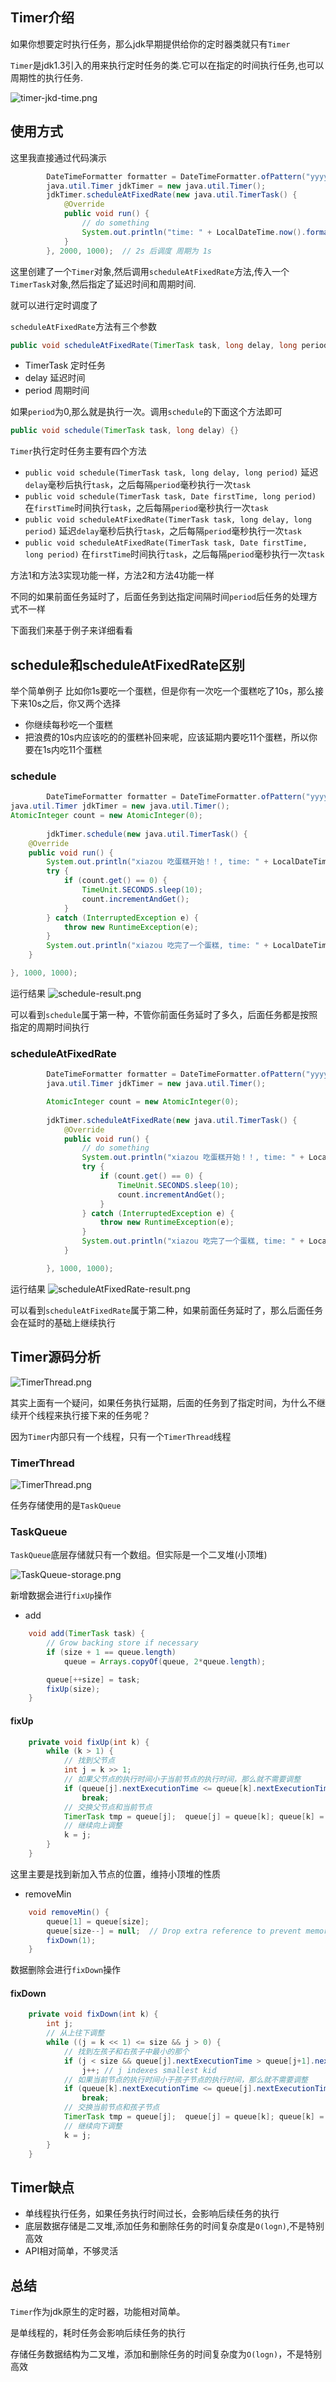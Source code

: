

## Timer介绍

如果你想要定时执行任务，那么jdk早期提供给你的定时器类就只有`Timer`

`Timer`是jdk1.3引入的用来执行定时任务的类.它可以在指定的时间执行任务,也可以周期性的执行任务.


![timer-jkd-time.png](./images/timer-jkd-time.png)

## 使用方式

这里我直接通过代码演示

```java
		DateTimeFormatter formatter = DateTimeFormatter.ofPattern("yyyy-MM dd:HH:mm:ss");
		java.util.Timer jdkTimer = new java.util.Timer();
		jdkTimer.scheduleAtFixedRate(new java.util.TimerTask() {
			@Override
			public void run() {
				// do something
				System.out.println("time: " + LocalDateTime.now().format(formatter) + " xiao zou jdk timer task");
			}
		}, 2000, 1000);  // 2s 后调度 周期为 1s
```

这里创建了一个`Timer`对象,然后调用`scheduleAtFixedRate`方法,传入一个`TimerTask`对象,然后指定了延迟时间和周期时间.

就可以进行定时调度了

`scheduleAtFixedRate`方法有三个参数

```java
public void scheduleAtFixedRate(TimerTask task, long delay, long period) {}
```
- TimerTask 定时任务
- delay 延迟时间
- period 周期时间

如果`period`为0,那么就是执行一次。调用`schedule`的下面这个方法即可

```java
public void schedule(TimerTask task, long delay) {}
```


`Timer`执行定时任务主要有四个方法

- `public void schedule(TimerTask task, long delay, long period)` 延迟`delay`毫秒后执行`task`，之后每隔`period`毫秒执行一次`task`
- `public void schedule(TimerTask task, Date firstTime, long period)` 在`firstTime`时间执行`task`，之后每隔`period`毫秒执行一次`task`
- `public void scheduleAtFixedRate(TimerTask task, long delay, long period)` 延迟`delay`毫秒后执行`task`，之后每隔`period`毫秒执行一次`task`
- `public void scheduleAtFixedRate(TimerTask task, Date firstTime, long period)` 在`firstTime`时间执行`task`，之后每隔`period`毫秒执行一次`task`


方法1和方法3实现功能一样，方法2和方法4功能一样

不同的如果前面任务延时了，后面任务到达指定间隔时间`period`后任务的处理方式不一样

下面我们来基于例子来详细看看

## schedule和scheduleAtFixedRate区别

举个简单例子
比如你1s要吃一个蛋糕，但是你有一次吃一个蛋糕吃了10s，那么接下来10s之后，你又两个选择
- 你继续每秒吃一个蛋糕
- 把浪费的10s内应该吃的的蛋糕补回来呢，应该延期内要吃11个蛋糕，所以你要在1s内吃11个蛋糕


### schedule
```java
		DateTimeFormatter formatter = DateTimeFormatter.ofPattern("yyyy-MM dd:HH:mm:ss");
java.util.Timer jdkTimer = new java.util.Timer();
AtomicInteger count = new AtomicInteger(0);
		
		jdkTimer.schedule(new java.util.TimerTask() {
    @Override
    public void run() {
        System.out.println("xiazou 吃蛋糕开始！！, time: " + LocalDateTime.now().format(formatter));
        try {
            if (count.get() == 0) {
                TimeUnit.SECONDS.sleep(10);
                count.incrementAndGet();
            }
        } catch (InterruptedException e) {
            throw new RuntimeException(e);
        }
        System.out.println("xiazou 吃完了一个蛋糕, time: " + LocalDateTime.now().format(formatter));
    }

}, 1000, 1000);
```

运行结果
![schedule-result.png](./images/schedule-result.png)

可以看到`schedule`属于第一种，不管你前面任务延时了多久，后面任务都是按照指定的周期时间执行

### scheduleAtFixedRate
```java
		DateTimeFormatter formatter = DateTimeFormatter.ofPattern("yyyy-MM dd:HH:mm:ss");
		java.util.Timer jdkTimer = new java.util.Timer();

		AtomicInteger count = new AtomicInteger(0);
		
		jdkTimer.scheduleAtFixedRate(new java.util.TimerTask() {
			@Override
			public void run() {
				// do something
				System.out.println("xiazou 吃蛋糕开始！！, time: " + LocalDateTime.now().format(formatter));
				try {
					if (count.get() == 0) {
						TimeUnit.SECONDS.sleep(10);
						count.incrementAndGet();
					}
				} catch (InterruptedException e) {
					throw new RuntimeException(e);
				}
				System.out.println("xiazou 吃完了一个蛋糕, time: " + LocalDateTime.now().format(formatter));
			}

		}, 1000, 1000);
```

运行结果
![scheduleAtFixedRate-result.png](./images/scheduleAtFixedRate-result.png)

可以看到`scheduleAtFixedRate`属于第二种，如果前面任务延时了，那么后面任务会在延时的基础上继续执行

## Timer源码分析

![TimerThread.png](./images/Timer.png)

其实上面有一个疑问，如果任务执行延期，后面的任务到了指定时间，为什么不继续开个线程来执行接下来的任务呢？

因为`Timer`内部只有一个线程，只有一个`TimerThread`线程

### TimerThread

![TimerThread.png](./images/TimerThread.png)


任务存储使用的是`TaskQueue`

### TaskQueue

`TaskQueue`底层存储就只有一个数组。但实际是一个二叉堆(小顶堆)

![TaskQueue-storage.png](./images/TaskQueue-storage.png)


新增数据会进行`fixUp`操作

- add
```java
    void add(TimerTask task) {
        // Grow backing store if necessary
        if (size + 1 == queue.length)
            queue = Arrays.copyOf(queue, 2*queue.length);

        queue[++size] = task;
        fixUp(size);
    }
```
#### fixUp
```java
    private void fixUp(int k) {
        while (k > 1) {
            // 找到父节点
            int j = k >> 1;
            // 如果父节点的执行时间小于当前节点的执行时间，那么就不需要调整
            if (queue[j].nextExecutionTime <= queue[k].nextExecutionTime)
                break;
            // 交换父节点和当前节点
            TimerTask tmp = queue[j];  queue[j] = queue[k]; queue[k] = tmp;
            // 继续向上调整
            k = j;
        }
    }
```

这里主要是找到新加入节点的位置，维持小顶堆的性质




- removeMin
```java
    void removeMin() {
        queue[1] = queue[size];
        queue[size--] = null;  // Drop extra reference to prevent memory leak
        fixDown(1);
    }
```
数据删除会进行`fixDown`操作

#### fixDown

```java
    private void fixDown(int k) {
        int j;
        // 从上往下调整
        while ((j = k << 1) <= size && j > 0) {
            // 找到左孩子和右孩子中最小的那个
            if (j < size && queue[j].nextExecutionTime > queue[j+1].nextExecutionTime)
                j++; // j indexes smallest kid
            // 如果当前节点的执行时间小于孩子节点的执行时间，那么就不需要调整
            if (queue[k].nextExecutionTime <= queue[j].nextExecutionTime)
                break;
            // 交换当前节点和孩子节点
            TimerTask tmp = queue[j];  queue[j] = queue[k]; queue[k] = tmp;
            // 继续向下调整
            k = j;
        }
    }
```


## Timer缺点

- 单线程执行任务，如果任务执行时间过长，会影响后续任务的执行
- 底层数据存储是二叉堆,添加任务和删除任务的时间复杂度是`O(logn)`,不是特别高效
- API相对简单，不够灵活

## 总结
`Timer`作为jdk原生的定时器，功能相对简单。

是单线程的，耗时任务会影响后续任务的执行

存储任务数据结构为二叉堆，添加和删除任务的时间复杂度为`O(logn)`，不是特别高效